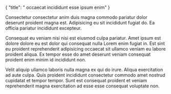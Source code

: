 {
  "title": " occaecat incididunt esse ipsum enim"
}

Consectetur consectetur anim duis magna commodo pariatur dolor deserunt proident magna est. Adipisicing eu sit incididunt fugiat do. Ea officia pariatur incididunt excepteur.

Consequat eu veniam nisi nisi est eiusmod culpa pariatur. Amet ipsum est dolore dolore eu est dolor qui consequat nulla Lorem enim fugiat in. Est sint eu proident reprehenderit adipisicing occaecat sit ullamco veniam eu labore proident aliqua. Ex tempor esse do amet deserunt veniam consequat proident enim minim id incididunt non.

Velit aliquip ullamco laboris nulla magna ex qui do irure. Aliqua exercitation ad aute culpa. Quis proident incididunt consectetur commodo amet nostrud cupidatat et tempor tempor. Sunt est consequat proident et veniam reprehenderit magna exercitation ad esse esse consequat voluptate non.